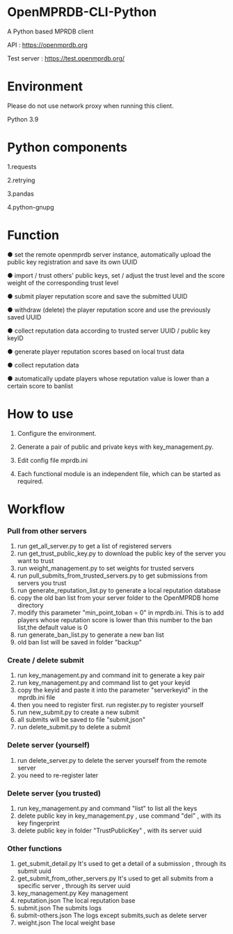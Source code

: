 # OpenMPRDB-CLI-Python

A Python based MPRDB client

API : https://openmprdb.org

Test server : https://test.openmprdb.org/


# Environment

Please do not use network proxy when running this client.

Python 3.9


# Python components

1.requests

2.retrying

3.pandas

4.python-gnupg


# Function

● set the remote openmprdb server instance, automatically upload the public key registration and save its own UUID

● import / trust others' public keys, set / adjust the trust level and the score weight of the corresponding trust level

● submit player reputation score and save the submitted UUID

● withdraw (delete) the player reputation score and use the previously saved UUID

● collect reputation data according to trusted server UUID / public key keyID

● generate player reputation scores based on local trust data

● collect reputation data

● automatically update players whose reputation value is lower than a certain score to banlist

# How to use

1. Configure the environment.

2. Generate a pair of public and private keys with key_management.py.

3. Edit config file mprdb.ini 

4. Each functional module is an independent file, which can be started as required.

# Workflow
### Pull from other servers
1. run get_all_server.py to get a list of registered servers 
2. run get_trust_public_key.py to download the public key of the server you want to trust
3. run weight_management.py to set weights for trusted servers
4. run pull_submits_from_trusted_servers.py to get submissions from servers you trust
5. run generate_reputation_list.py to generate a local reputation database
6. copy the old ban list from your server folder to the OpenMPRDB home directory
7. modify this parameter "min_point_toban = 0" in mprdb.ini. This is to add players whose reputation score is lower than this number to the ban list,the default value is 0
8. run generate_ban_list.py to generate a new ban list
9. old ban list will be saved in folder "backup"

### Create / delete submit
1. run key_management.py and command init to generate a key pair
2. run key_management.py and command list to get your keyid
3. copy the keyid and paste it into the parameter "serverkeyid" in the mprdb.ini file
4. then you need to register first. run register.py to register yourself
5. run new_submit.py to create a new submit
6. all submits will be saved to file "submit,json"
7. run delete_submit.py to delete a submit

### Delete server (yourself)
1. run delete_server.py to delete the server yourself from the remote server
2. you need to re-register later

### Delete server (you trusted)
1. run key_management.py and command "list" to list all the keys
2. delete public key in key_management.py , use command "del" , with its key fingerprint
3. delete public key in folder "TrustPublicKey" , with its server uuid

### Other functions
1. get_submit_detail.py It's used to get a detail of a submission , through its submit uuid
2. get_submit_from_other_servers.py It's used to get all submits from a specific server ,  through its server uuid
3. key_management.py Key management
4. reputation.json The local reputation base
5. submit.json The submits logs
6. submit-others.json The logs except submits,such as delete server
7. weight.json The local weight base
